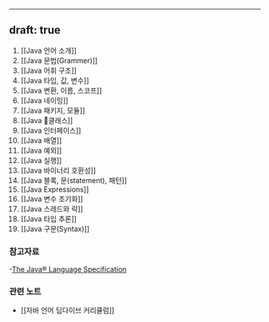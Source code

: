 
---
draft: true
---

1. [[Java 언어 소개]]
2. [[Java 문법(Grammer)]]
3. [[Java 어휘 구조]]
4. [[Java 타입, 값, 변수]]
5. [[Java  변환, 이름, 스코프]]
6. [[Java 네이밍]]
7. [[Java 패키지, 모듈]]
8. [[Java 클래스]]
9. [[Java 인터페이스]]
10. [[Java 배열]]
11. [[Java 예외]]
12. [[Java 실행]]
13. [[Java 바이너리 호환성]]
14. [[Java 블록, 문(statement), 패턴]]
15. [[Java Expressions]]
16. [[Java 변수 초기화]]
17. [[Java 스레드와 락]]
18. [[Java 타입 추론]]
19. [[Java 구문(Syntax)]]
### 참고자료
-[The Java® Language Specification](https://docs.oracle.com/javase/specs/jls/se22/html/index.html)
### 관련 노트
- [[자바 언어 딥다이브 커리큘럼]]